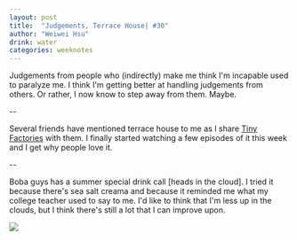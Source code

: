 ```yaml
---
layout: post
title:  "Judgements, Terrace House| #30"
author: "Weiwei Hsu"
drink: water
categories: weeknotes
---
```


Judgements from people who (indirectly) make me think I'm incapable used to paralyze me. I think I'm getting better at handling judgements from others. Or rather, I now know to step away from them. Maybe.

--

Several friends have mentioned terrace house to me as I share [Tiny Factories](https://tinyfactories.space) with them. I finally started watching a few episodes of it this week and I get why people love it.

--

Boba guys has a summer special drink call [heads in the cloud]. I tried it because there's sea salt creama and because it reminded me what my college teacher used to say to me. I'd like to think that I'm less up in the clouds, but I think there's still a lot that I can improve upon.

![]({{site.baseurl}}/assets/images/bobaguys.jpeg)
